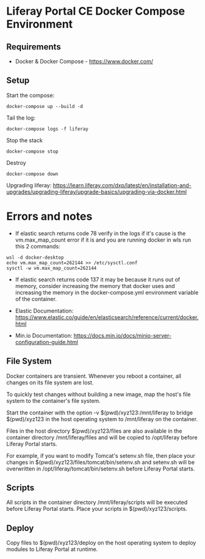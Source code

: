 ﻿# Liferay Portal CE Docker Compose Environment

## Requirements

* Docker & Docker Compose - https://www.docker.com/

## Setup

Start the compose:

```
docker-compose up --build -d
```

Tail the log:

```
docker-compose logs -f liferay
```

Stop the stack

```
docker-compose stop
```

Destroy

```
docker-compose down
```

Upgrading liferay: https://learn.liferay.com/dxp/latest/en/installation-and-upgrades/upgrading-liferay/upgrade-basics/upgrading-via-docker.html

# Errors and notes

* If elastic search returns code 78
verify in the logs if it's cause is the vm.max_map_count error
if it is and you are running docker in wls run this 2 commands:

```
wsl -d docker-desktop
echo vm.max_map_count=262144 >> /etc/sysctl.conf
sysctl -w vm.max_map_count=262144
```

* If elastic search returns code 137 it may be because it runs out of memory, consider increasing the memory that docker uses and increasing the memory in the docker-compose.yml environment variable of the container.

* Elastic Documentation: https://www.elastic.co/guide/en/elasticsearch/reference/current/docker.html
* Min.io Documentation: https://docs.min.io/docs/minio-server-configuration-guide.html


##  File System            

Docker containers are transient. Whenever you reboot a container, all changes on its file system are lost.

To quickly test changes without building a new image, map the host's file system to the container's file system.

Start the container with the option -v \$(pwd)/xyz123:/mnt/liferay to bridge \$(pwd)/xyz123 in the host 
operating system to /mnt/liferay on the container.

Files in the host directory $(pwd)/xyz123/files are also available in the container directory /mnt/liferay/files 
and will be copied to /opt/liferay before Liferay Portal starts.

For example, if you want to modify Tomcat's setenv.sh file, then place your changes in $(pwd)/xyz123/files/tomcat/bin/setenv.sh 
and setenv.sh will be overwritten in /opt/liferay/tomcat/bin/setenv.sh before Liferay Portal starts.


##  Scripts           

All scripts in the container directory /mnt/liferay/scripts will be executed before Liferay Portal starts. 
Place your scripts in $(pwd)/xyz123/scripts.


##  Deploy

Copy files to $(pwd)/xyz123/deploy on the host operating system to deploy modules to Liferay Portal at runtime.